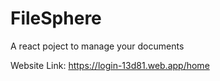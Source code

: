 # FileSphere

A react poject to manage your documents


Website Link: https://login-13d81.web.app/home
